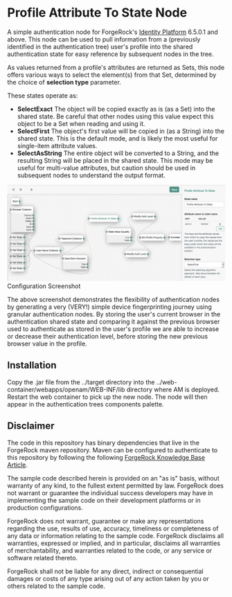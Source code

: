 <!--
 * The contents of this file are subject to the terms of the Common Development and
 * Distribution License (the License). You may not use this file except in compliance with the
 * License.
 *
 * You can obtain a copy of the License at legal/CDDLv1.0.txt. See the License for the
 * specific language governing permission and limitations under the License.
 *
 * When distributing Covered Software, include this CDDL Header Notice in each file and include
 * the License file at legal/CDDLv1.0.txt. If applicable, add the following below the CDDL
 * Header, with the fields enclosed by brackets [] replaced by your own identifying
 * information: "Portions copyright [year] [name of copyright owner]".
 *
 * Copyright 2017 ForgeRock AS.
 * Portions copyright 2018-2020 David Luna.
-->
# Profile Attribute To State Node

A simple authentication node for ForgeRock's [Identity Platform][forgerock_platform] 6.5.0.1 and above. This node can be used to pull information from a (previously identified in the authentication tree) user's profile into the shared authentication state for easy reference by subsequent nodes in the tree.

As values returned from a profile's attributes are returned as Sets, this node offers various ways to select the element(s) from that Set, determined by the choice of **selection type** parameter. 

These states operate as:

* **SelectExact** The object will be copied exactly as is (as a Set) into the shared state. Be careful that other nodes using this value expect this object to be a Set when reading and using it.
* **SelectFirst** The object's first value will be copied in (as a String) into the shared state. This is the default mode, and is likely the most useful for single-item attribute values.
* **SelectAsString** The entire object will be converted to a String, and the resulting String will be placed in the shared state. This mode may be useful for multi-value attributes, but caution should be used in subsequent nodes to understand the output format.

![ScreenShot](./example.png)
Configuration Screenshot

The above screenshot demonstrates the flexibility of authentication nodes by generating a very (VERY!) simple device fingerprinting journey using granular authentication nodes. By storing the user's current browser in the authentication shared state and comparing it against the previous browser used to authenticate as stored in the user's profile we are able to increase or decrease their authentication level, before storing the new previous browser value in the profile.

## Installation

Copy the .jar file from the ../target directory into the ../web-container/webapps/openam/WEB-INF/lib directory where AM is deployed.  Restart the web container to pick up the new node.  The node will then appear in the authentication trees components palette.

## Disclaimer

The code in this repository has binary dependencies that live in the ForgeRock maven repository. Maven can be configured to authenticate to this repository by following the following [ForgeRock Knowledge Base Article](https://backstage.forgerock.com/knowledge/kb/article/a74096897).
        
The sample code described herein is provided on an "as is" basis, without warranty of any kind, to the fullest extent permitted by law. ForgeRock does not warrant or guarantee the individual success developers may have in implementing the sample code on their development platforms or in production configurations.

ForgeRock does not warrant, guarantee or make any representations regarding the use, results of use, accuracy, timeliness or completeness of any data or information relating to the sample code. ForgeRock disclaims all warranties, expressed or implied, and in particular, disclaims all warranties of merchantability, and warranties related to the code, or any service or software related thereto.

ForgeRock shall not be liable for any direct, indirect or consequential damages or costs of any type arising out of any action taken by you or others related to the sample code.

[forgerock_platform]: https://www.forgerock.com/platform/  
